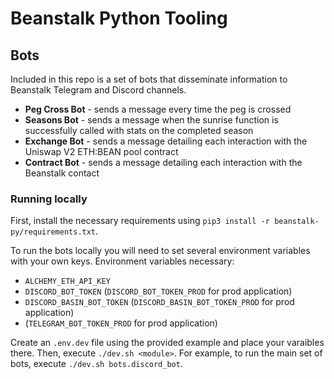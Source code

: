 # Beanstalk Python Tooling

## Bots
Included in this repo is a set of bots that disseminate information to Beanstalk Telegram and Discord channels.
- **Peg Cross Bot** - sends a message every time the peg is crossed
- **Seasons Bot** - sends a message when the sunrise function is successfully called with stats on the completed season
- **Exchange Bot** - sends a message detailing each interaction with the Uniswap V2 ETH:BEAN pool contract
- **Contract Bot** - sends a message detailing each interaction with the Beanstalk contact

### Running locally
First, install the necessary requirements using `pip3 install -r beanstalk-py/requirements.txt`.

To run the bots locally you will need to set several environment variables with your own keys.
Environment variables necessary:
- `ALCHEMY_ETH_API_KEY`
- `DISCORD_BOT_TOKEN` (`DISCORD_BOT_TOKEN_PROD` for prod application)
- `DISCORD_BASIN_BOT_TOKEN` (`DISCORD_BASIN_BOT_TOKEN_PROD` for prod application)
- (`TELEGRAM_BOT_TOKEN_PROD` for prod application)

Create an `.env.dev` file using the provided example and place your varaibles there. Then, execute `./dev.sh <module>`. For example, to run the main set of bots, execute `./dev.sh bots.discord_bot`.